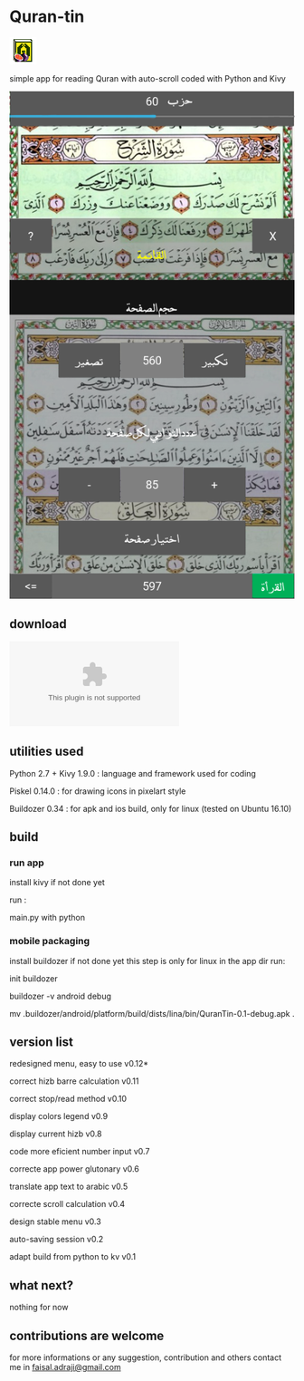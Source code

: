 # Quran-tin
![tin](tin.png)

simple app for reading Quran with auto-scroll coded with Python and Kivy

![demo](demo.png)

## download

![download](https://archive.org/download/Quran_tin/Quran-tin-1.0.apk)

## utilities used

Python 2.7 + Kivy 1.9.0 : language and framework used for coding

Piskel 0.14.0 : for drawing icons in pixelart style

Buildozer 0.34 : for apk and ios build, only for linux (tested on Ubuntu 16.10)

## build

### run app

install kivy if not done yet

run :

main.py with python

### mobile packaging

install buildozer if not done yet
this step is only for linux
in the app dir run:

init buildozer

buildozer -v android debug

 mv .buildozer/android/platform/build/dists/lina/bin/QuranTin-0.1-debug.apk .

## version list

redesigned menu, easy to use	v0.12*

correct hizb barre calculation	v0.11

correct stop/read method	v0.10

display colors legend		v0.9

display current hizb		v0.8

code more eficient number input	v0.7

correcte app power glutonary	v0.6

translate app text to arabic	v0.5

correcte scroll calculation	v0.4

design stable menu		v0.3

auto-saving session		v0.2

adapt build from python to kv 	v0.1

## what next?

nothing for now

## contributions are welcome

for more informations or any suggestion, contribution and others contact me in faisal.adraji@gmail.com
